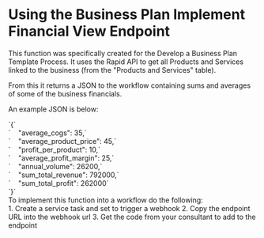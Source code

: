 # Using the Business Plan Implement Financial View Endpoint

This function was specifically created for the Develop a Business Plan Template Process. It uses the Rapid API to get all Products and Services linked to the business (from the "Products and Services" table).

From this it returns a JSON to the workflow containing sums and averages of some of the business financials.

An example JSON is below:

<div id="bkmrk-%7B-%C2%A0%C2%A0%C2%A0%C2%A0%22average_cogs%22"><div>`{`</div><div>`    "average_cogs": 35,`</div><div>`    "average_product_price": 45,`</div><div>`    "profit_per_product": 10,`</div><div>`    "average_profit_margin": 25,`</div><div>`    "annual_volume": 26200,`</div><div>`    "sum_total_revenue": 792000,`</div><div>`    "sum_total_profit": 262000`</div><div>`}`</div></div><div id="bkmrk-">  
</div><div id="bkmrk-to-implement-this-fu">To implement this function into a workflow do the following:</div>1. Create a service task and set to trigger a webhook
2. Copy the endpoint URL into the webhook url
3. Get the code from your consultant to add to the endpoint
